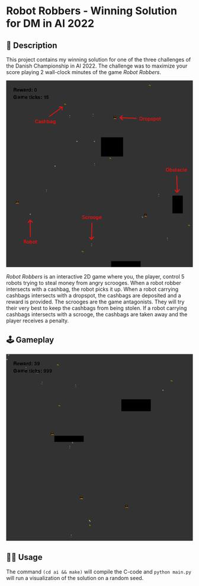 # Robot Robbers - Winning Solution for DM in AI 2022

## 📝 Description

This project contains my winning solution for one of the three challenges of the Danish Championship in AI 2022. The challenge was to maximize your score playing 2 wall-clock minutes of the game *Robot Robbers*.

![](images/game_example.png)

*Robot Robbers* is an interactive 2D game where you, the player, control 5 robots trying to steal money from angry scrooges. When a robot robber intersects with a cashbag, the robot picks it up. When a robot carrying cashbags intersects with a dropspot, the cashbags are deposited and a reward is provided. The scrooges are the game antagonists. They will try their very best to keep the cashbags from being stolen. If a robot carrying cashbags intersects with a scrooge, the cashbags are taken away and the player receives a penalty.

## 🕹️ Gameplay
![](images/gameplay.gif)


## 🏄‍♂️ Usage

The command `(cd ai && make)` will compile the C-code and `python main.py` will run a visualization of the solution on a random seed.
